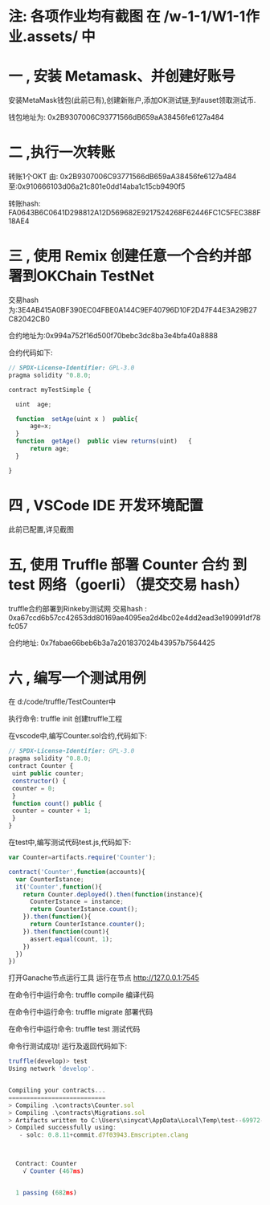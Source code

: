 # 注: 各项作业均有截图 在 /w-1-1/W1-1作业.assets/ 中
# 一 , 安装 Metamask、并创建好账号

安装MetaMask钱包(此前已有),创建新账户,添加OK测试链,到fauset领取测试币.

钱包地址为: 0x2B9307006C93771566dB659aA38456fe6127a484

# 二 ,执行一次转账
转账1个OKT 由: 0x2B9307006C93771566dB659aA38456fe6127a484 至:0x910666103d06a21c801e0dd14aba1c15cb9490f5

转账hash:   FA0643B6C0641D298812A12D569682E9217524268F62446FC1C5FEC388F18AE4 

# 三  , 使用 Remix 创建任意一个合约并部署到OKChain TestNet
交易hash为:3E4AB415A0BF390EC04FBE0A144C9EF40796D10F2D47F44E3A29B27C82042CB0

合约地址为:0x994a752f16d500f70bebc3dc8ba3e4bfa40a8888

合约代码如下:
```javascript
// SPDX-License-Identifier: GPL-3.0
pragma solidity ^0.8.0;

contract myTestSimple {

  uint  age;

  function  setAge(uint x )  public{
      age=x;
  }
  function  getAge()  public view returns(uint)   {
      return age;
  }

}
```

# 四 , VSCode IDE 开发环境配置
此前已配置,详见截图

# 五, 使用 Truffle 部署 Counter 合约 到 test 网络（goerli）（提交交易 hash）

truffle合约部署到Rinkeby测试网
交易hash : 0xa67ccd6b57cc42653dd80169ae4095ea2d4bc02e4dd2ead3e190991df78fc057

合约地址: 0x7fabae66beb6b3a7a201837024b43957b7564425

# 六 , 编写一个测试用例

在 d:/code/truffle/TestCounter中 

执行命令: truffle init 创建truffle工程

在vscode中,编写Counter.sol合约,代码如下:
```javascript
// SPDX-License-Identifier: GPL-3.0
pragma solidity ^0.8.0; 
contract Counter { 
 uint public counter; 
 constructor() { 
 counter = 0; 
 } 
 function count() public { 
 counter = counter + 1; 
 } 
}
```

在test中,编写测试代码test.js,代码如下:
```javascript
var Counter=artifacts.require('Counter');

contract('Counter',function(accounts){
  var CounterIstance;
  it('Counter',function(){
    return Counter.deployed().then(function(instance){
      CounterIstance = instance;
      return CounterIstance.count();
    }).then(function(){
      return CounterIstance.counter();
    }).then(function(count){
      assert.equal(count, 1);
    })
  })
})
```
打开Ganache节点运行工具 运行在节点 http://127.0.0.1:7545

在命令行中运行命令: truffle compile 编译代码

在命令行中运行命令: truffle migrate 部署代码

在命令行中运行命令: truffle test 测试代码

命令行测试成功!
运行及返回代码如下:
```javascript
truffle(develop)> test
Using network 'develop'.


Compiling your contracts...
===========================
> Compiling .\contracts\Counter.sol
> Compiling .\contracts\Migrations.sol
> Artifacts written to C:\Users\sinycat\AppData\Local\Temp\test--69972-PZs1C3EidWGD
> Compiled successfully using:
   - solc: 0.8.11+commit.d7f03943.Emscripten.clang



  Contract: Counter
    √ Counter (467ms)


  1 passing (682ms)

```







